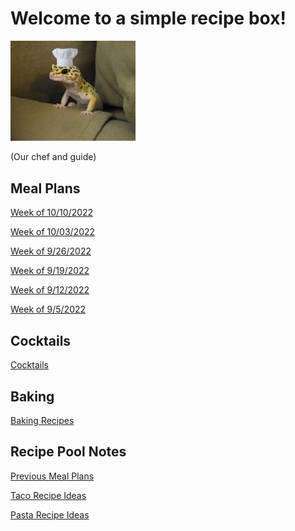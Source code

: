 # Welcome to a simple recipe box!

<img src="./lizard_chef.jpg" alt="Our Hero" width="200"/>

(Our chef and guide) 

## Meal Plans

[Week of 10/10/2022](./mealplan20221010.md)

[Week of 10/03/2022](./mealplan20221003.md)

[Week of 9/26/2022](./mealplan20220926.md)

[Week of 9/19/2022](./mealplan20220919.md)

[Week of 9/12/2022](./mealplan20220912.md)

[Week of 9/5/2022](./mealplan20220905.md)


## Cocktails

[Cocktails](./CockTailIndex.md)

## Baking

[Baking Recipes](./BakingIndex.md)

## Recipe Pool Notes

[Previous Meal Plans](./PreviousMealPlansIndex.md)

[Taco Recipe Ideas](./TacoRecipeIdeas.md)

[Pasta Recipe Ideas](./PastaRecipeIdeas.md)
